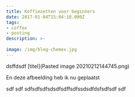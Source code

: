 ```yaml
---
title: Koffiezetten voor beginners
date: 2017-01-04T15:04:10.000Z
tags: 
- coffex
- posting
description: >-
  
image: /img/blog-chemex.jpg
---
```

dsffdsdf
[titel](Pasted image 20210212144745.png)

[](android-chrome-192x192.png)

En deze afbeelding heb ik nu geplaatst[](about-reinvest-profits.jpg)

sdf
sdf
sdfsdfsdfsdsdfsdffsdfssdsdfdsfsdfsdf
sdf
